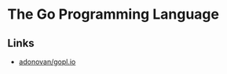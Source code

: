 # The Go Programming Language

## Links

- [adonovan/gopl.io](https://github.com/adonovan/gopl.io/)
